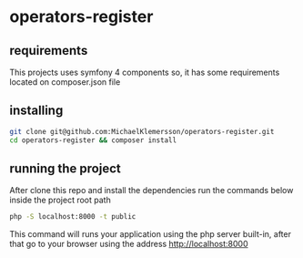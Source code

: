 # operators-register

## requirements
This projects uses symfony 4 components so, it has some requirements located on composer.json file

## installing
```bash
git clone git@github.com:MichaelKlemersson/operators-register.git
cd operators-register && composer install
```

## running the project
After clone this repo and install the dependencies run the commands below inside the project root path
```bash
php -S localhost:8000 -t public
```
This command will runs your application using the php server built-in, after that go to your browser using the address
[http://localhost:8000](http://localhost:8000)